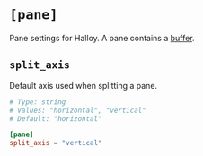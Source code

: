 # `[pane]`

Pane settings for Halloy. A pane contains a [buffer](../configuration//buffer.md).

## `split_axis`

Default axis used when splitting a pane.

```toml
# Type: string
# Values: "horizontal", "vertical"
# Default: "horizontal"

[pane]
split_axis = "vertical"
```
